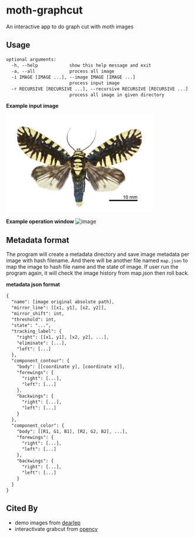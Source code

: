 # moth-graphcut
An interactive app to do graph cut with moth images

## Usage

```
optional arguments:
  -h, --help            show this help message and exit
  -a, --all             process all image
  -i IMAGE [IMAGE ...], --image IMAGE [IMAGE ...]
                        process input image
  -r RECURSIVE [RECURSIVE ...], --recursive RECURSIVE [RECURSIVE ...]
                        process all image in given directory
```

**Example input image**

<img src="https://github.com/afunTW/moth-graphcut/raw/master/image/sample/7.jpg" alt="0" width="400">

**Example operation window**
![image](https://user-images.githubusercontent.com/4820492/27267443-fcf0f036-54da-11e7-89ac-1e5145f560e8.png)

## Metadata format
The program will create a metadata directory and save image metadata per image with hash filename. And there will be another file named `map.json` to map the image to hash file name and the state of image. If user run the program again, it will check the image history from map.json then roll back.

**metadata json format**
```
{
  "name": [image original absolute path],
  "mirror_line": [[x1, y1], [x2, y2]],
  "mirror_shift": int,
  "threshold": int,
  "state": "...",
  "tracking_label": {
    "right": [[x1, y1], [x2, y2], ...],
    "eliminate": [...],
    "left": [...]
  },
  "component_contour": {
    "body": [[coordinate y], [coordinate x]],
    "forewings": {
      "right": [...],
      "left": [...]
    },
    "backwings": {
      "right": [...],
      "left": [...]
    }
  },
  "component_color": {
    "body": [[R1, G1, B1], [R2, G2, B2], ...],
    "forewings": {
      "right": [...],
      "left": [...]
    },
    "backwings": {
      "right": [...],
      "left": [...]
    }    
  }
}
```

## Cited By
* demo images from [dearlep](http://dearlep.tw/)
* interactivate grabcut from [opencv](https://github.com/opencv/opencv/blob/master/samples/python/grabcut.py)

